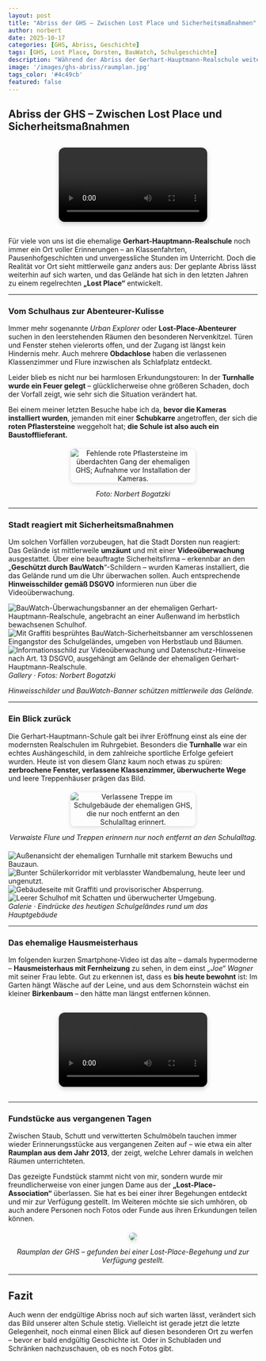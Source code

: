 ```yaml
---
layout: post
title: "Abriss der GHS – Zwischen Lost Place und Sicherheitsmaßnahmen"
author: norbert
date: 2025-10-17
categories: [GHS, Abriss, Geschichte]
tags: [GHS, Lost Place, Dorsten, BauWatch, Schulgeschichte]
description: "Während der Abriss der Gerhart-Hauptmann-Realschule weiter auf sich warten lässt, hat sich das Gelände zu einem Lost Place entwickelt – inklusive Security-Maßnahmen und Videoüberwachung."
image: '/images/ghs-abriss/raumplan.jpg'
tags_color: '#4c49cb'
featured: false
---
```


## Abriss der GHS – Zwischen Lost Place und Sicherheitsmaßnahmen

<div style="display: flex; justify-content: center; margin: 30px 0;">
  <video controls style="max-width:60%; border-radius:12px; box-shadow: 0 4px 10px rgba(0,0,0,0.2);">
    <source src="/images/ghs-abriss/rundblick.mp4" type="video/mp4">
    Ihr Browser unterstützt kein HTML5-Video.
  </video>
</div>

Für viele von uns ist die ehemalige **Gerhart-Hauptmann-Realschule** noch immer ein Ort voller Erinnerungen – an Klassenfahrten, Pausenhofgeschichten und unvergessliche Stunden im Unterricht. Doch die Realität vor Ort sieht mittlerweile ganz anders aus: Der geplante Abriss lässt weiterhin auf sich warten, und das Gelände hat sich in den letzten Jahren zu einem regelrechten **„Lost Place“** entwickelt.

---

### Vom Schulhaus zur Abenteurer-Kulisse

Immer mehr sogenannte *Urban Explorer* oder **Lost-Place-Abenteurer** suchen in den leerstehenden Räumen den besonderen Nervenkitzel. Türen und Fenster stehen vielerorts offen, und der Zugang ist längst kein Hindernis mehr. Auch mehrere **Obdachlose** haben die verlassenen Klassenzimmer und Flure inzwischen als Schlafplatz entdeckt.

Leider blieb es nicht nur bei harmlosen Erkundungstouren: In der **Turnhalle wurde ein Feuer gelegt** – glücklicherweise ohne größeren Schaden, doch der Vorfall zeigt, wie sehr sich die Situation verändert hat.

Bei einem meiner letzten Besuche habe ich da, **bevor die Kameras installiert wurden**, jemanden mit einer **Schubkarre** angetroffen, der sich die **roten Pflastersteine** weggeholt hat; **die Schule ist also auch ein Baustofflieferant.**

<div style="text-align:center; margin: 20px 0;">
  <img src="/images/ghs-abriss/abriss (1).jpg" loading="lazy" alt="Fehlende rote Pflastersteine im überdachten Gang der ehemaligen GHS; Aufnahme vor Installation der Kameras." style="max-width:50%; height:auto; border-radius:8px; box-shadow: 0 2px 8px rgba(0,0,0,0.15);">
  <p><em>Foto: Norbert Bogatzki</em></p>
</div>

---

### Stadt reagiert mit Sicherheitsmaßnahmen

Um solchen Vorfällen vorzubeugen, hat die Stadt Dorsten nun reagiert:  
Das Gelände ist mittlerweile **umzäunt** und mit einer **Videoüberwachung** ausgestattet. Über eine beauftragte Sicherheitsfirma – erkennbar an den „**Geschützt durch BauWatch**“-Schildern – wurden Kameras installiert, die das Gelände rund um die Uhr überwachen sollen. Auch entsprechende **Hinweisschilder gemäß DSGVO** informieren nun über die Videoüberwachung.

<div class="gallery-box">
  <div class="gallery gallery--post">
    <img src="/images/ghs-abriss/abriss-10.jpg" loading="lazy" alt="BauWatch-Überwachungsbanner an der ehemaligen Gerhart-Hauptmann-Realschule, angebracht an einer Außenwand im herbstlich bewachsenen Schulhof.">
    <img src="/images/ghs-abriss/abriss-12.jpg" loading="lazy" alt="Mit Graffiti besprühtes BauWatch-Sicherheitsbanner am verschlossenen Eingangstor des Schulgeländes, umgeben von Herbstlaub und Bäumen.">
    <img src="/images/ghs-abriss/abriss-13.jpg" loading="lazy" alt="Informationsschild zur Videoüberwachung und Datenschutz-Hinweise nach Art. 13 DSGVO, ausgehängt am Gelände der ehemaligen Gerhart-Hauptmann-Realschule.">
  </div>
  <em>Gallery · Fotos: Norbert Bogatzki</em>
</div>

*Hinweisschilder und BauWatch-Banner schützen mittlerweile das Gelände.*

---

### Ein Blick zurück

Die Gerhart-Hauptmann-Schule galt bei ihrer Eröffnung einst als eine der modernsten Realschulen im Ruhrgebiet. Besonders die **Turnhalle** war ein echtes Aushängeschild, in dem zahlreiche sportliche Erfolge gefeiert wurden. Heute ist von diesem Glanz kaum noch etwas zu spüren: **zerbrochene Fenster, verlassene Klassenzimmer, überwucherte Wege** und leere Treppenhäuser prägen das Bild.

<div style="text-align:center; margin: 20px 0;">
  <img src="/images/ghs-abriss/abriss (17).jpg" loading="lazy" alt="Verlassene Treppe im Schulgebäude der ehemaligen GHS, die nur noch entfernt an den Schulalltag erinnert." style="max-width:50%; height:auto; border-radius:8px; box-shadow: 0 2px 8px rgba(0,0,0,0.15);">
  <p><em>Verwaiste Flure und Treppen erinnern nur noch entfernt an den Schulalltag.</em></p>
</div>

<div class="gallery-box">
  <div class="gallery gallery--post">
    <img src="/images/ghs-abriss/abriss (2).jpg" loading="lazy" alt="Außenansicht der ehemaligen Turnhalle mit starkem Bewuchs und Bauzaun.">
    <img src="/images/ghs-abriss/abriss (3).jpg" loading="lazy" alt="Bunter Schülerkorridor mit verblasster Wandbemalung, heute leer und ungenutzt.">
    <img src="/images/ghs-abriss/abriss (4).jpg" loading="lazy" alt="Gebäudeseite mit Graffiti und provisorischer Absperrung.">
    <img src="/images/ghs-abriss/abriss (5).jpg" loading="lazy" alt="Leerer Schulhof mit Schatten und überwucherter Umgebung.">
  </div>
  <em>Galerie · Eindrücke des heutigen Schulgeländes rund um das Hauptgebäude</em>
</div>

---

### Das ehemalige Hausmeisterhaus

Im folgenden kurzen Smartphone-Video ist das alte – damals hypermoderne – **Hausmeisterhaus mit Fernheizung** zu sehen, in dem einst *„Joe“ Wagner* mit seiner Frau lebte. Gut zu erkennen ist, dass es **bis heute bewohnt** ist: Im Garten hängt Wäsche auf der Leine, und aus dem Schornstein wächst ein kleiner **Birkenbaum** – den hätte man längst entfernen können.

<div style="display: flex; justify-content: center; margin: 30px 0;">
  <video controls style="max-width:60%; border-radius:12px; box-shadow: 0 4px 10px rgba(0,0,0,0.2);">
    <source src="/images/ghs-abriss/hausmeisterhaus.mp4" type="video/mp4">
    Ihr Browser unterstützt kein HTML5-Video.
  </video>
</div>

---

### Fundstücke aus vergangenen Tagen

Zwischen Staub, Schutt und verwitterten Schulmöbeln tauchen immer wieder Erinnerungsstücke aus vergangenen Zeiten auf – wie etwa ein alter **Raumplan aus dem Jahr 2013**, der zeigt, welche Lehrer damals in welchen Räumen unterrichteten.  

Das gezeigte Fundstück stammt nicht von mir, sondern wurde mir freundlicherweise von einer jungen Dame aus der **„Lost-Place-Association“** überlassen. Sie hat es bei einer ihrer Begehungen entdeckt und mir zur Verfügung gestellt. Im Weiteren möchte sie sich umhören, ob auch andere Personen noch Fotos oder Funde aus ihren Erkundungen teilen können.

<div style="text-align:center; margin: 20px 0;">
  <img src="/images/ghs-abriss/raumplan.jpg" style="max-width:50%; height:auto; border-radius:8px; box-shadow: 0 2px 8px rgba(0,0,0,0.15);">
  <p><em>Raumplan der GHS – gefunden bei einer Lost-Place-Begehung und zur Verfügung gestellt.</em></p>
</div>

---

## Fazit

Auch wenn der endgültige Abriss noch auf sich warten lässt, verändert sich das Bild unserer alten Schule stetig. Vielleicht ist gerade jetzt die letzte Gelegenheit, noch einmal einen Blick auf diesen besonderen Ort zu werfen – bevor er bald endgültig Geschichte ist. Oder in Schubladen und Schränken nachzuschauen, ob es noch Fotos gibt.
